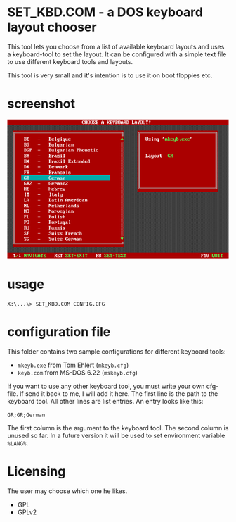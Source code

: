 # SET_KBD.COM - a DOS keyboard layout chooser 
 
This tool lets you choose from a list of available keyboard layouts and uses a keyboard-tool to set the layout. 
It can be configured with a simple text file to use different keyboard tools and layouts. 

This tool is very small and it's intention is to use it on boot floppies etc.
 
# screenshot 
![SS](screenshot.png)
# usage
```
X:\...\> SET_KBD.COM CONFIG.CFG
```
# configuration file 

This folder contains two sample configurations for different keyboard tools:
* `mkeyb.exe` from Tom Ehlert (`mkeyb.cfg`)
* `keyb.com` from MS-DOS 6.22 (`mskeyb.cfg`)

If you want to use any other keyboard tool, you must write your own cfg-file. If send it back to me, I will add it here. 
The first line is the path to the keyboard tool. All other lines are list entries. An entry looks like this:
```
GR;GR;German
```
The first column is the argument to the keyboard tool. The second column is unused so far. 
In a future version it will be used to set environment variable `%LANG%`.

# Licensing
The user may choose which one he likes. 
- GPL
- GPLv2


